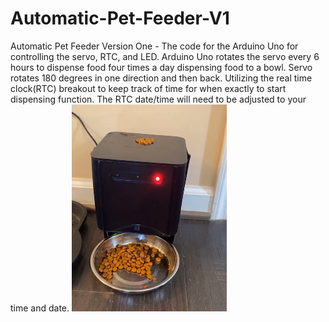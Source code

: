 # Automatic-Pet-Feeder-V1
Automatic Pet Feeder Version One - The code for the Arduino Uno for controlling the servo, RTC,  and LED.  Arduino Uno rotates the servo every 6 hours 
to dispense food four times a day dispensing food to a bowl. Servo rotates 180 degrees in one direction and then back.
Utilizing the real time clock(RTC) breakout to keep track of time for when exactly to start dispensing function.
The RTC date/time will need to be adjusted to your time and date.
![image](https://github.com/DanielsKraus/Automatic-Pet-Feeder-V1/blob/main/pet_feeder_pic.PNG)
